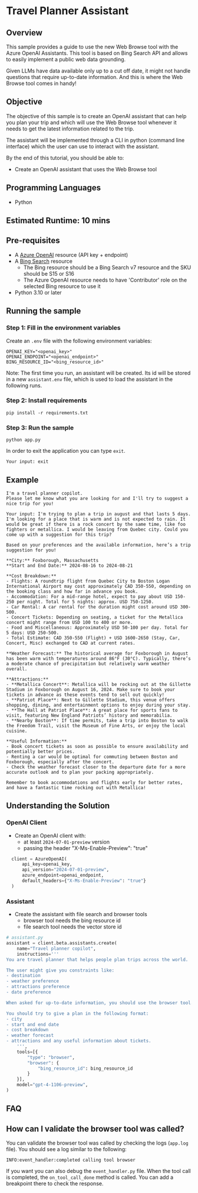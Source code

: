 # Travel Planner Assistant

## Overview
This sample provides a guide to use the new Web Browse tool with the Azure OpenAI Assistants. 
This tool is based on Bing Search API and allows to easily implement a public web data grounding.


Given LLMs have data available only up to a cut off date, it might not handle questions that require up-to-date information.
And this is where the Web Browse tool comes in handy!


## Objective
The objective of this sample is to create an OpenAI assistant that can help you plan your trip and which will use the Web Browse 
tool whenever it needs to get the latest information related to the trip.

The assistant will be implemented through a CLI in python (command line interface) which the user can use to interact with the assistant.

By the end of this tutorial, you should be able to:
- Create an OpenAI assistant that uses the Web Browse tool

## Programming Languages
- Python

## Estimated Runtime: 10 mins

## Pre-requisites
- A [Azure OpenAI](https://azure.microsoft.com/en-us/products/ai-services/openai-service) resource (API key + endpoint)
- A [Bing Search](https://www.microsoft.com/en-us/bing/apis/bing-custom-search-api?msockid=05017416a2426182001960bfa3e36056) resource
  - The Bing resource should be a Bing Search v7 resource and the SKU should be S15 or S16
  - The Azure OpenAI resource needs to have 'Contributor' role on the selected Bing resource to use it
- Python 3.10 or later

## Running the sample

### Step 1: Fill in the environment variables
Create an `.env` file with the following environment variables:
```commandline
OPENAI_KEY="<openai_key>"
OPENAI_ENDPOINT="<openai_endpoint>"
BING_RESOURCE_ID="<bing_resource_id>"
```

Note: The first time you run, an assistant will be created. Its id will be stored in a new `assistant.env` file, which is used to load the assistant in the following runs.


### Step 2: Install requirements
```commandline
pip install -r requirements.txt
```

### Step 3: Run the sample
```commandline
python app.py
```

In order to exit the application you can type `exit`.
```commandline
Your input: exit
```

## Example
```commandline
I'm a travel planner copilot. 
Please let me know what you are looking for and I'll try to suggest a nice trip for you!

Your input: I'm trying to plan a trip in august and that lasts 5 days. I'm looking for a place that is warm and is not expected to rain. It would be great if there is a rock concert by the same time, like foo fighters or metallica. I would be leaving from Quebec city. Could you come up with a suggestion for this trip?

Based on your preferences and the available information, here’s a trip suggestion for you!

**City:** Foxborough, Massachusetts  
**Start and End Date:** 2024-08-16 to 2024-08-21

**Cost Breakdown:**
- Flights: A roundtrip flight from Quebec City to Boston Logan International Airport may cost approximately CAD 350-550, depending on the booking class and how far in advance you book.
- Accommodation: For a mid-range hotel, expect to pay about USD 150-250 per night. Total for 5 nights: approx. USD 750-1250.
- Car Rental: A car rental for the duration might cost around USD 300-500.
- Concert Tickets: Depending on seating, a ticket for the Metallica concert might range from USD 100 to 400 or more.
- Food and Miscellaneous: Approximately USD 50-100 per day. Total for 5 days: USD 250-500.
- Total Estimate: CAD 350-550 (Flight) + USD 1600-2650 (Stay, Car, Concert, Misc) exchanged to CAD at current rates.

**Weather Forecast:** The historical average for Foxborough in August has been warm with temperatures around 86°F (30°C). Typically, there’s a moderate chance of precipitation but relatively warm weather overall.

**Attractions:**
- **Metallica Concert**: Metallica will be rocking out at the Gillette Stadium in Foxborough on August 16, 2024. Make sure to book your tickets in advance as these events tend to sell out quickly!
- **Patriot Place**: Next to Gillette Stadium, this venue offers shopping, dining, and entertainment options to enjoy during your stay.
- **The Hall at Patriot Place**: A great place for sports fans to visit, featuring New England Patriots’ history and memorabilia.
- **Nearby Boston**: If time permits, take a trip into Boston to walk the Freedom Trail, visit the Museum of Fine Arts, or enjoy the local cuisine.

**Useful Information:**
- Book concert tickets as soon as possible to ensure availability and potentially better prices.
- Renting a car would be optimal for commuting between Boston and Foxborough, especially after the concert.
- Check the weather forecast closer to the departure date for a more accurate outlook and to plan your packing appropriately.

Remember to book accommodations and flights early for better rates, and have a fantastic time rocking out with Metallica!
```

## Understanding the Solution

### OpenAI Client

- Create an OpenAI client with:
  - at least `2024-07-01-preview` version
  - passing the header "X-Ms-Enable-Preview": "true"
```python
  client = AzureOpenAI(
      api_key=openai_key,
      api_version="2024-07-01-preview",
      azure_endpoint=openai_endpoint,
      default_headers={"X-Ms-Enable-Preview": "true"} 
  )
```

### Assistant
- Create the assistant with file search and browser tools
  - browser tool needs the bing resource id
  - file search tool needs the vector store id
```python
# assistant.py
assistant = client.beta.assistants.create(
    name="Travel planner copilot",
    instructions='''
You are travel planner that helps people plan trips across the world.

The user might give you constraints like:
- destination
- weather preference
- attractions preference
- date preference

When asked for up-to-date information, you should use the browser tool.

You should try to give a plan in the following format:
- city
- start and end date
- cost breakdown
- weather forecast
- attractions and any useful information about tickets.
    ''',
    tools=[{
        "type": "browser",
        "browser": {
            "bing_resource_id": bing_resource_id
        }
    }],
    model="gpt-4-1106-preview",
)
```

## FAQ

## How can I validate the browser tool was called?
You can validate the browser tool was called by checking the logs (`app.log` file). You should see a log similar to the following:
```
INFO:event_handler:completed calling tool browser
```

If you want you can also debug the `event_handler.py` file. 
When the tool call is completed, the `on_tool_call_done` method is called. You can add a breakpoint there to check the response.
